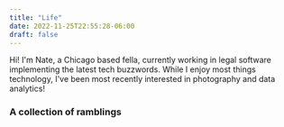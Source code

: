 ```yaml
---
title: "Life"
date: 2022-11-25T22:55:28-06:00
draft: false
---
```


Hi! I'm Nate, a Chicago based fella, currently working in legal software implementing the latest tech buzzwords. While I enjoy most things technology, I've been most recently interested in photography and data analytics!

### A collection of ramblings
